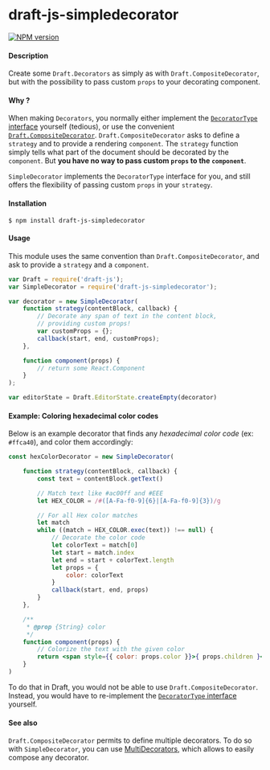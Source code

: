 # draft-js-simpledecorator

[![NPM version](https://badge.fury.io/js/draft-js-simpledecorator.svg)](http://badge.fury.io/js/draft-js-simpledecorator)

#### Description

Create some `Draft.Decorators` as simply as with `Draft.CompositeDecorator`, but with the possibility to pass custom `props` to your decorating component.

#### Why ?

When making `Decorators`, you normally either implement the [`DecoratorType` interface](interface) yourself (tedious), or use the convenient [`Draft.CompositeDecorator`](composite). `Draft.CompositeDecorator` asks to define a `strategy` and to provide a rendering `component`. The `strategy` function simply tells what part of the document should be decorated by the `component`. But **you have no way to pass custom `props` to the `component`**.

`SimpleDecorator` implements the `DecoratorType` interface for you, and still offers the flexibility of passing custom `props` in your `strategy`.

#### Installation

```
$ npm install draft-js-simpledecorator
```

#### Usage

This module uses the same convention than `Draft.CompositeDecorator`, and ask to provide a `strategy` and a `component`.

```js
var Draft = require('draft-js');
var SimpleDecorator = require('draft-js-simpledecorator');

var decorator = new SimpleDecorator(
    function strategy(contentBlock, callback) {
        // Decorate any span of text in the content block,
        // providing custom props!
        var customProps = {};
        callback(start, end, customProps);
    },

    function component(props) {
        // return some React.Component
    }
);

var editorState = Draft.EditorState.createEmpty(decorator)
```

#### Example: Coloring hexadecimal color codes

Below is an example decorator that finds any _hexadecimal color code_ (ex: `#ffca40`), and color them accordingly:

```jsx
const hexColorDecorator = new SimpleDecorator(

    function strategy(contentBlock, callback) {
        const text = contentBlock.getText()

        // Match text like #ac00ff and #EEE
        let HEX_COLOR = /#([A-Fa-f0-9]{6}|[A-Fa-f0-9]{3})/g

        // For all Hex color matches
        let match
        while ((match = HEX_COLOR.exec(text)) !== null) {
            // Decorate the color code
            let colorText = match[0]
            let start = match.index
            let end = start + colorText.length
            let props = {
                color: colorText
            }
            callback(start, end, props)
        }
    },

    /**
     * @prop {String} color
     */
    function component(props) {
        // Colorize the text with the given color
        return <span style={{ color: props.color }}>{ props.children }</span>
    }
)
```

To do that in Draft, you would not be able to use `Draft.CompositeDecorator`. Instead, you would have to re-implement the [`DecoratorType` interface](interface) yourself.

#### See also

`Draft.CompositeDecorator` permits to define multiple decorators. To do so with `SimpleDecorator`, you can use [MultiDecorators](https://github.com/SamyPesse/draft-js-multidecorators), which allows to easily compose any decorator.

[interface]: https://github.com/facebook/draft-js/blob/master/src/model/decorators/DraftDecoratorType.js
[composite]: https://facebook.github.io/draft-js/docs/api-reference-composite-decorator.html
